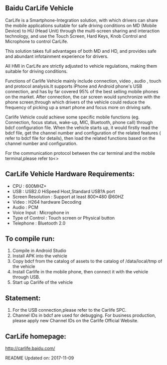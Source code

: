 ## Baidu CarLife Vehicle

CarLife is a Smartphone-Integration solution, with which drivers can
share the mobile applications suitable for safe driving conditions on MD 
(Mobile Device) to HU (Head Unit) through the multi-screen sharing and 
interaction technology, and use the Touch Screen, Hard Keys, Knob Control 
and Microphone to control CarLife. 

This solution takes full advantages of both MD and HD, and provides 
safe and abundant infotainment experience for drivers.

All HMI in CarLife are strictly adjusted to vehicle regulations, 
making them suitable for driving conditions.

Functions of Carlife Vehicle mainly include connection, video , audio , 
touch and protocol analysis.It supports iPhone and Android phone's USB 
connection, and has by far covered 95% of the best selling mobile phones 
on the market. After connection, the car screen would synchronize with the 
phone screen,through which drivers of the vehicle could reduce the frequency 
of picking up a smart phone and focus more on driving safe.

Carlife Vehicle could achieve some specific mobile functions (eg. Connection, 
focus status, wake-up, MIC, Bluetooth, phone call) through bdcf configuration file. 
When the vehicle starts up, it would firstly read the bdcf file, get the channel 
number and configuration of the related features ( refer to bdcf file for details), 
then load the related functions based on the channel number and configuration.

For the communication protocol between the car terminal and the mobile 
terminal,please refer to<<Baidu CarLife Integration Specification>>

## CarLife Vehicle Hardware Requirements:
* CPU : 600MHZ+
* USB : USB2.0 HiSpeed Host,Standard USB?A port
* Screen Resolution : Support at least 800*480 @60HZ
* Video : H264 hardware Decoding
* Audio : PCM
* Voice Input : Microphone in
* Type of Control : Touch screen or Physical button
* Telephone : Bluetooth 2.0 
	
## To compile run:
1. Compile in Android Studio
2. Install APK into the vehicle
3. Copy bdcf from the catalog of assets to the catalog of /data/local/tmp of the vehicle
4. Install Carlife in the mobile phone, then connect it with the vehicle through USB.
5. Start up Carlife of the vehicle

## Statement:
1. For the USB connection,please refer to the Carlife SPC.
2. Channel IDs in bdcf are used for debugging. For business production, please apply new Channel IDs on the Carlife Official Website.

## CarLife homepage:
http://carlife.baidu.com/

README Updated on:
2017-11-09
	
